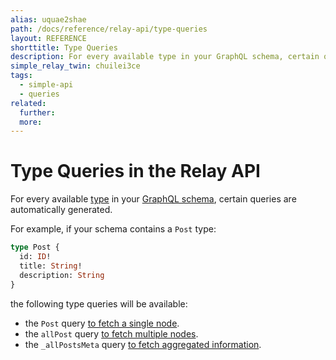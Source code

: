 ```yaml
---
alias: uquae2shae
path: /docs/reference/relay-api/type-queries
layout: REFERENCE
shorttitle: Type Queries
description: For every available type in your GraphQL schema, certain queries are automatically generated.
simple_relay_twin: chuilei3ce
tags:
  - simple-api
  - queries
related:
  further:
  more:
---
```


# Type Queries in the Relay API

For every available [type](!alias-ij2choozae) in your [GraphQL schema](!alias-ahwoh2fohj), certain queries are automatically generated.

For example, if your schema contains a `Post` type:

```graphql
type Post {
  id: ID!
  title: String!
  description: String
}
```

the following type queries will be available:

* the `Post` query [to fetch a single node]().
* the `allPost` query [to fetch multiple nodes]().
* the `_allPostsMeta` query [to fetch aggregated information]().
